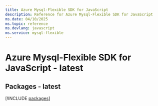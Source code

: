 ```yaml
---
title: Azure Mysql-Flexible SDK for JavaScript
description: Reference for Azure Mysql-Flexible SDK for JavaScript
ms.date: 04/10/2025
ms.topic: reference
ms.devlang: javascript
ms.service: mysql-flexible
---
```

# Azure Mysql-Flexible SDK for JavaScript - latest
## Packages - latest
[!INCLUDE [packages](mysql-flexible-index.md)]